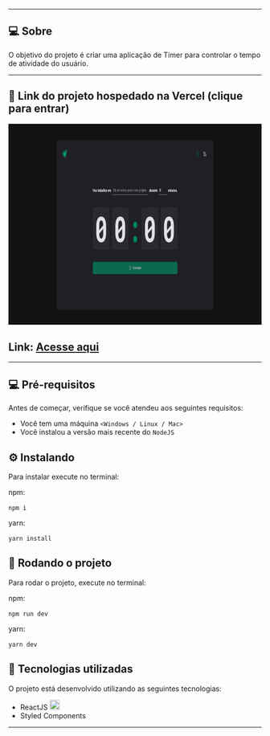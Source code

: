 
---

## 💻 Sobre 

O objetivo do projeto é criar uma aplicação de Timer para controlar o tempo de atividade do usuário.

--- 

## 🚀 Link do projeto hospedado na Vercel (clique para entrar)

<a href="https://ignite-timer-three-ashy.vercel.app/" target="_blank" rel="external">
<img src="src/assets/background.png" height="400" width="800" alt="Imagem do Projeto">
</a>
<h2>Link: <a href="https://ignite-timer-three-ashy.vercel.app/" target="_blank" rel="external">Acesse aqui</a></h2>


--- 

## 💻 Pré-requisitos

Antes de começar, verifique se você atendeu aos seguintes requisitos:
* Você tem uma máquina `<Windows / Linux / Mac>`
* Você instalou a versão mais recente do `NodeJS`


## ⚙️ Instalando

Para instalar execute no terminal:

npm:
```
npm i
```

yarn:
```
yarn install
```

## 🚀 Rodando o projeto

Para rodar o projeto, execute no terminal:

npm:
```
npm run dev
```
yarn:
```
yarn dev
```

## 🚀 Tecnologias utilizadas

O projeto está desenvolvido utilizando as seguintes tecnologias:

- ReactJS <img width="20px" height="20px" src="https://cdn.jsdelivr.net/gh/devicons/devicon/icons/react/react-original.svg" />
- Styled Components
--- 



